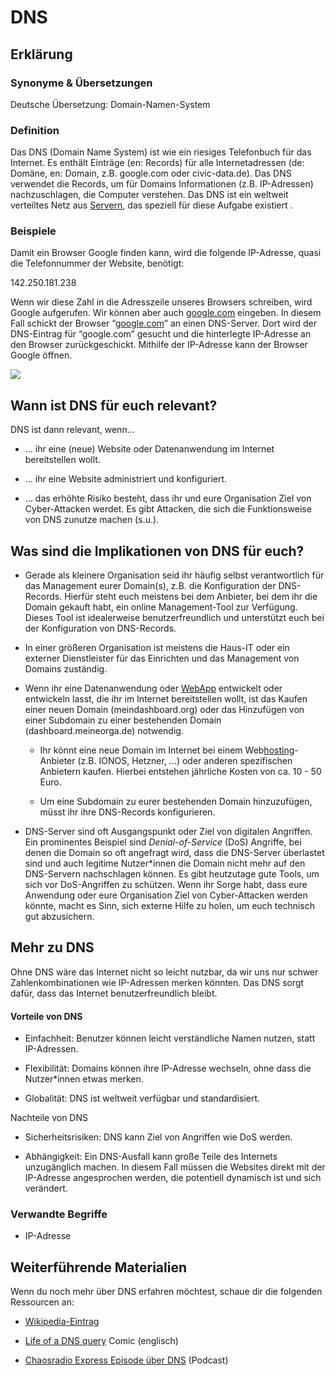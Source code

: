# DNS
## Erklärung

### Synonyme & Übersetzungen

Deutsche Übersetzung: Domain-Namen-System

### Definition

Das DNS (Domain Name System) ist wie ein riesiges Telefonbuch für das Internet. Es enthält Einträge (en: Records) für alle Internetadressen (de: Domäne, en: Domain, z.B. google.com oder civic-data.de). Das DNS verwendet die Records, um für Domains Informationen (z.B. IP-Adressen) nachzuschlagen, die Computer verstehen. Das DNS ist ein weltweit verteiltes Netz aus [Servern](https://example.org/server), das speziell für diese Aufgabe existiert .

### Beispiele

Damit ein Browser Google finden kann, wird die folgende IP-Adresse, quasi die Telefonnummer der Website, benötigt:

142.250.181.238

Wenn wir diese Zahl in die Adresszeile unseres Browsers schreiben, wird Google aufgerufen. Wir können aber auch [google.com](http://www.google.com) eingeben. In diesem Fall schickt der Browser “[google.com](http://www.google.com)” an einen DNS-Server. Dort wird der DNS-Eintrag für “google.com” gesucht und die hinterlegte IP-Adresse an den Browser zurückgeschickt. Mithilfe der IP-Adresse kann der Browser Google öffnen.

![](https://civic-data.de/app/uploads/dns.svg)



## Wann ist DNS für euch relevant? 

DNS ist dann relevant, wenn…

- … ihr eine (neue) Website oder Datenanwendung im Internet bereitstellen wollt.

- … ihr eine Website administriert und konfiguriert.

- … das erhöhte Risiko besteht, dass ihr und eure Organisation Ziel von Cyber-Attacken werdet. Es gibt Attacken, die sich die Funktionsweise von DNS zunutze machen (s.u.).

## Was sind die Implikationen von DNS für euch? 

- Gerade als kleinere Organisation seid ihr häufig selbst verantwortlich für das Management eurer Domain(s), z.B. die Konfiguration der DNS-Records. Hierfür steht euch meistens bei dem Anbieter, bei dem ihr die Domain gekauft habt, ein online Management-Tool zur Verfügung. Dieses Tool ist idealerweise benutzerfreundlich und unterstützt euch bei der Konfiguration von DNS-Records.

- In einer größeren Organisation ist meistens die Haus-IT oder ein externer Dienstleister für das Einrichten und das Management von Domains zuständig.

- Wenn ihr eine Datenanwendung oder [WebApp](https://example.org/webapp) entwickelt oder entwickeln lasst, die ihr im Internet bereitstellen wollt, ist das Kaufen einer neuen Domain (meindashboard.org) oder das Hinzufügen von einer Subdomain zu einer bestehenden Domain (dashboard.meineorga.de) notwendig.

  - Ihr könnt eine neue Domain im Internet bei einem Web[hosting](https://example.org/hosting)-Anbieter (z.B. IONOS, Hetzner, …) oder anderen spezifischen Anbietern kaufen. Hierbei entstehen jährliche Kosten von ca. 10 - 50 Euro.

  - Um eine Subdomain zu eurer bestehenden Domain hinzuzufügen, müsst ihr ihre DNS-Records konfigurieren.

- DNS-Server sind oft Ausgangspunkt oder Ziel von digitalen Angriffen. Ein prominentes Beispiel sind *Denial-of-Service* (DoS) Angriffe, bei denen die Domain so oft angefragt wird, dass die DNS-Server überlastet sind und auch legitime Nutzer\*innen die Domain nicht mehr auf den DNS-Servern nachschlagen können. Es gibt heutzutage gute Tools, um sich vor DoS-Angriffen zu schützen. Wenn ihr Sorge habt, dass eure Anwendung oder eure Organisation Ziel von Cyber-Attacken werden könnte, macht es Sinn, sich externe Hilfe zu holen, um euch technisch gut abzusichern.

## Mehr zu DNS

Ohne DNS wäre das Internet nicht so leicht nutzbar, da wir uns nur schwer Zahlenkombinationen wie IP-Adressen merken könnten. Das DNS sorgt dafür, dass das Internet benutzerfreundlich bleibt.

#### Vorteile von DNS

- Einfachheit: Benutzer können leicht verständliche Namen nutzen, statt IP-Adressen.

- Flexibilität: Domains können ihre IP-Adresse wechseln, ohne dass die Nutzer\*innen etwas merken.

- Globalität: DNS ist weltweit verfügbar und standardisiert.

Nachteile von DNS

- Sicherheitsrisiken: DNS kann Ziel von Angriffen wie DoS werden.

- Abhängigkeit: Ein DNS-Ausfall kann große Teile des Internets unzugänglich machen. In diesem Fall müssen die Websites direkt mit der IP-Adresse angesprochen werden, die potentiell dynamisch ist und sich verändert.

### Verwandte Begriffe

- IP-Adresse

## Weiterführende Materialien

Wenn du noch mehr über DNS erfahren möchtest, schaue dir die folgenden Ressourcen an:

- [Wikipedia-Eintrag](https://de.wikipedia.org/wiki/Domain_Name_System)

- [Life of a DNS query](https://wizardzines.com/comics/life-of-a-dns-query/) Comic (englisch)

- [Chaosradio Express Episode über DNS](https://cre.fm/cre099-domain-name-system) (Podcast)

